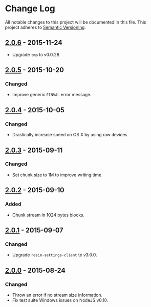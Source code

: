 # Change Log

All notable changes to this project will be documented in this file.
This project adheres to [Semantic Versioning](http://semver.org/).

## [2.0.6] - 2015-11-24

- Upgrade `tmp` to v0.0.28.

## [2.0.5] - 2015-10-20

### Changed

- Improve generic `EINVAL` error message.

## [2.0.4] - 2015-10-05

### Changed

- Drastically increase speed on OS X by using raw devices.

## [2.0.3] - 2015-09-11

### Changed

- Set chunk size to 1M to improve writing time.

## [2.0.2] - 2015-09-10

### Added

- Chunk stream in 1024 bytes blocks.

## [2.0.1] - 2015-09-07

### Changed

- Upgrade `resin-settings-client` to v3.0.0.

## [2.0.0] - 2015-08-24

### Changed

- Throw an error if no stream size information.
- Fix test suite Windows issues on NodeJS v0.10.

[2.0.6]: https://github.com/resin-io/resin-image-write/compare/v2.0.5...v2.0.6
[2.0.5]: https://github.com/resin-io/resin-image-write/compare/v2.0.4...v2.0.5
[2.0.4]: https://github.com/resin-io/resin-image-write/compare/v2.0.3...v2.0.4
[2.0.3]: https://github.com/resin-io/resin-image-write/compare/v2.0.2...v2.0.3
[2.0.2]: https://github.com/resin-io/resin-image-write/compare/v2.0.1...v2.0.2
[2.0.1]: https://github.com/resin-io/resin-image-write/compare/v2.0.0...v2.0.1
[2.0.0]: https://github.com/resin-io/resin-image-write/compare/v1.0.0...v2.0.0

